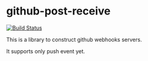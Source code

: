github-post-receive
===================

[![Build Status](https://travis-ci.org/amutake/github-post-receive.png)](https://travis-ci.org/amutake/github-post-receive)

This is a library to construct github webhooks servers.

It supports only push event yet.
